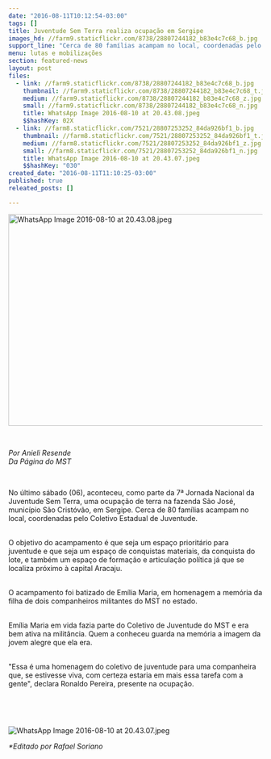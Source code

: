 ```yaml
---
date: "2016-08-11T10:12:54-03:00"
tags: []
title: Juventude Sem Terra realiza ocupação em Sergipe
images_hd: //farm9.staticflickr.com/8738/28807244182_b83e4c7c68_b.jpg
support_line: "Cerca de 80 famílias acampam no local, coordenadas pelo Coletivo Estadual de Juventude."
menu: lutas e mobilizações
section: featured-news
layout: post
files:
  - link: //farm9.staticflickr.com/8738/28807244182_b83e4c7c68_b.jpg
    thumbnail: //farm9.staticflickr.com/8738/28807244182_b83e4c7c68_t.jpg
    medium: //farm9.staticflickr.com/8738/28807244182_b83e4c7c68_z.jpg
    small: //farm9.staticflickr.com/8738/28807244182_b83e4c7c68_n.jpg
    title: WhatsApp Image 2016-08-10 at 20.43.08.jpeg
    $$hashKey: 02X
  - link: //farm8.staticflickr.com/7521/28807253252_84da926bf1_b.jpg
    thumbnail: //farm8.staticflickr.com/7521/28807253252_84da926bf1_t.jpg
    medium: //farm8.staticflickr.com/7521/28807253252_84da926bf1_z.jpg
    small: //farm8.staticflickr.com/7521/28807253252_84da926bf1_n.jpg
    title: WhatsApp Image 2016-08-10 at 20.43.07.jpeg
    $$hashKey: "030"
created_date: "2016-08-11T11:10:25-03:00"
published: true
releated_posts: []

---
```

<p><img alt="WhatsApp Image 2016-08-10 at 20.43.08.jpeg" height="420" src="//farm9.staticflickr.com/8738/28807244182_b83e4c7c68_b.jpg" width="700" /></p>

<p>&nbsp;</p>

<p><em>Por Anieli Resende<br />
Da P&aacute;gina do MST</em></p>

<p>&nbsp;</p>

<p>No &uacute;ltimo s&aacute;bado (06), aconteceu, como parte da 7&ordf; Jornada Nacional da Juventude Sem Terra, uma ocupa&ccedil;&atilde;o de terra na fazenda S&atilde;o Jos&eacute;, munic&iacute;pio S&atilde;o Crist&oacute;v&atilde;o, em Sergipe. Cerca de 80 fam&iacute;lias acampam no local, coordenadas pelo Coletivo Estadual de Juventude.</p>

<p><br />
O objetivo do acampamento &eacute; que seja um espa&ccedil;o priorit&aacute;rio para juventude e que seja um espa&ccedil;o de conquistas materiais, da conquista do lote, e tamb&eacute;m um espa&ccedil;o de forma&ccedil;&atilde;o e articula&ccedil;&atilde;o pol&iacute;tica j&aacute; que se localiza pr&oacute;ximo &agrave; capital Aracaju.</p>

<p><br />
O acampamento foi batizado de Em&iacute;lia Maria, em homenagem a mem&oacute;ria da filha de dois companheiros militantes do MST no estado.</p>

<p><br />
Em&iacute;lia Maria em vida fazia parte do Coletivo de Juventude do MST e era bem ativa na milit&acirc;ncia. Quem a conheceu guarda na mem&oacute;ria a imagem da jovem alegre que ela era.</p>

<p><br />
&quot;Essa &eacute; uma homenagem do coletivo de juventude para uma companheira que, se estivesse viva, com certeza estaria em mais essa tarefa com a gente&quot;, declara Ronaldo Pereira, presente na ocupa&ccedil;&atilde;o.</p>

<p>&nbsp;</p>

<p>&nbsp;</p>

<p><img alt="WhatsApp Image 2016-08-10 at 20.43.07.jpeg" src="//farm8.staticflickr.com/7521/28807253252_84da926bf1_b.jpg" /></p>

<p><em>*Editado por Rafael Soriano</em></p>
